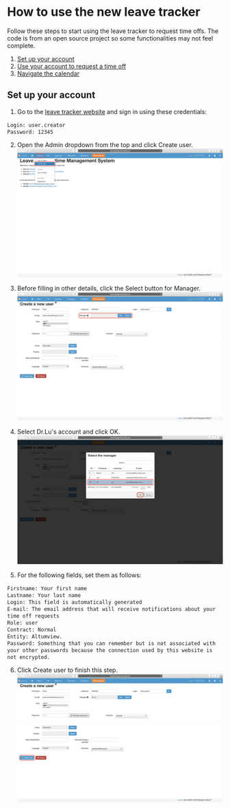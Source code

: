 # How to use the new leave tracker
Follow these steps to start using the leave tracker to request time offs. The code is from an open source project so some functionalities may not feel complete. 
 1. [Set up your account](#Setup)
 2. [Use your account to request a time off](http://example.com/)
 3. [Navigate the calendar](http://example.com/) 

## <a name="Setup"></a> Set up your account

 1. Go to the [leave tracker website](http://leavemanager.altumview.com/jorani) and sign in using these credentials:
```
Login: user.creator 
Password: 12345
```

 2. Open the Admin dropdown from the top and click Create user. ![1](img/1.png)

 3. Before filling in other details, click the Select button for Manager. ![1.5](img/1.5.png)

 4. Select Dr.Lu's account and click OK. ![1.7](img/1.7.png)

 5. For the following fields, set them as follows:
```
Firstname: Your first name
Lastname: Your last name
Login: This field is automatically generated
E-mail: The email address that will receive notifications about your time off requests
Role: user 
Contract: Normal
Entity: Altumview.
Password: Something that you can remember but is not associated with your other passwords because the connection used by this website is not encrypted. 
```
 6. Click Create user to finish this step. ![3](img/3.png)

<!--stackedit_data:
eyJoaXN0b3J5IjpbLTIxMDc3Nzk1MjgsNzU1NzI3MDg2LC0xMD
UyMjA0OTQwLDE4NDczNjY2MjQsMTU5NDk0NjE4NCwtNjAzODcz
MTAsLTExMjI1NzMzMTYsNTI1ODY2NjE2LC01MzE2MTUyODMsLT
UxMDk0NDI2NCwtMTU5OTkxNjAyMSw4NjkzMjMyNDZdfQ==
-->